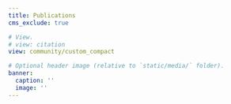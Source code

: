 ```yaml
---
title: Publications
cms_exclude: true

# View.
# view: citation
view: community/custom_compact

# Optional header image (relative to `static/media/` folder).
banner:
  caption: ''
  image: ''
---
```

